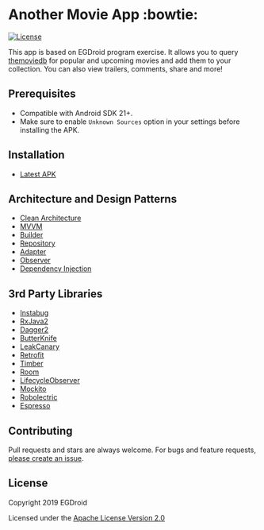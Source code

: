 Another Movie App :bowtie:
========
[![License](https://img.shields.io/badge/License-Apache%202.0-blue.svg)](https://choosealicense.com/licenses/apache-2.0/)

This app is based on EGDroid program exercise. It allows you to query [themoviedb](https://www.themoviedb.org/en) for popular and upcoming movies and add them to your collection. You can also view trailers, comments, share and more! 

<h2>Prerequisites</h2>

- Compatible with Android SDK 21+.
- Make sure to enable `Unknown Sources` option in your settings before installing the APK.

<h2>Installation</h2>

- [Latest APK]()

<h2>Architecture and Design Patterns</h2>

- [Clean Architecture](https://fernandocejas.com/2018/05/07/architecting-android-reloaded/)
- [MVVM](https://www.raywenderlich.com/34-design-patterns-by-tutorials-mvvm)
- [Builder](https://en.wikipedia.org/wiki/Builder_pattern)
- [Repository](https://msdn.microsoft.com/en-us/library/ff649690.aspx)
- [Adapter](https://www.raywenderlich.com/470-common-design-patterns-for-android-with-kotlin#toc-anchor-007)
- [Observer](https://www.raywenderlich.com/470-common-design-patterns-for-android-with-kotlin#toc-anchor-011)
- [Dependency Injection](https://www.raywenderlich.com/470-common-design-patterns-for-android-with-kotlin#toc-anchor-004)

<h2>3rd Party Libraries</h2>

- [Instabug](https://docs.instabug.com/docs/introduction)
- [RxJava2](https://github.com/ReactiveX/RxJava)
- [Dagger2](https://github.com/google/dagger)
- [ButterKnife](https://github.com/JakeWharton/butterknife)
- [LeakCanary](https://github.com/square/leakcanary)
- [Retrofit](https://github.com/square/retrofit)
- [Timber](https://github.com/JakeWharton/timber)
- [Room](https://developer.android.com/jetpack/androidx/releases/room)
- [LifecycleObserver](https://developer.android.com/topic/libraries/architecture/lifecycle.html)
- [Mockito](https://site.mockito.org/)
- [Robolectric](http://robolectric.org/) 
- [Espresso](https://developer.android.com/training/testing/ui-testing/espresso-testing)

<h2>Contributing</h2>

Pull requests and stars are always welcome. For bugs and feature requests, [please create an issue](../../issues/new).

<h2>License</h2>

Copyright 2019 EGDroid

Licensed under the [Apache License Version 2.0](LICENSE.md)
